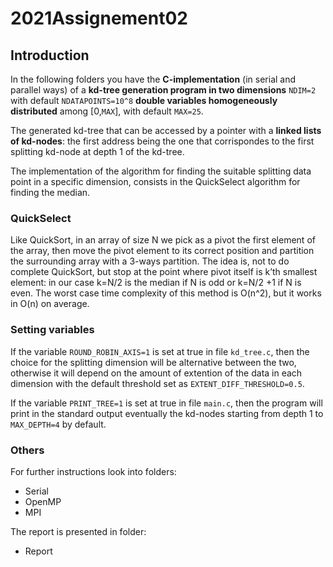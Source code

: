 # 2021Assignement02

## Introduction
In the following folders you have the **C-implementation** (in serial and parallel ways) of a **kd-tree generation program in two dimensions** `NDIM=2` with default `NDATAPOINTS=10^8` **double variables homogeneously distributed** among [0,`MAX`], with default `MAX=25`.

The generated kd-tree that can be accessed by a pointer with a **linked lists of kd-nodes**: the first address being the one that corrispondes to the first splitting kd-node at depth 1 of the kd-tree. 

The implementation of the algorithm for finding the suitable splitting data point in a specific dimension, consists in the QuickSelect algorithm for finding the median.

### QuickSelect

Like QuickSort, in an array of size N we pick as a pivot the first element of the array, then move the pivot element to its correct position and partition the surrounding array with a 3-ways partition.
The idea is, not to do complete QuickSort, but stop at the point where pivot itself is k’th smallest element: in our case k=N/2 is the median if N is odd or k=N/2 +1 if N is even. 
The worst case time complexity of this method is O(n^2), but it works in O(n) on average. 

### Setting variables

If the variable `ROUND_ROBIN_AXIS=1` is set at true in file `kd_tree.c`, then the choice for the splitting dimension will be alternative between the two, otherwise it will depend on the amount of extention of the data in each dimension with the default threshold set as `EXTENT_DIFF_THRESHOLD=0.5`.

If the variable `PRINT_TREE=1` is set at true in file `main.c`, then the program will print in the standard output eventually the kd-nodes starting from depth 1 to `MAX_DEPTH=4` by default.

### Others

For further instructions look into folders:

+ Serial
+ OpenMP
+ MPI

The report is presented in folder:

+ Report


